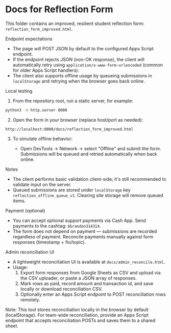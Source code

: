 # Docs for Reflection Form

This folder contains an improved, resilient student reflection form: `reflection_form_improved.html`.

Endpoint expectations

- The page will POST JSON by default to the configured Apps Script endpoint.
- If the endpoint rejects JSON (non-OK response), the client will automatically retry using `application/x-www-form-urlencoded` (common for older Apps Script handlers).
- The client also supports offline usage by queueing submissions in `localStorage` and retrying when the browser goes back online.

Local testing

1. From the repository root, run a static server, for example:

```bash
python3 -m http.server 8000
```

2. Open the form in your browser (replace host/port as needed):

```text
http://localhost:8000/docs/reflection_form_improved.html
```

3. To simulate offline behavior:

   - Open DevTools → Network → select "Offline" and submit the form. Submissions will be queued and retried automatically when back online.

Notes

- The client performs basic validation client-side; it's still recommended to validate input on the server.
- Queued submissions are stored under `localStorage` key `reflection_offline_queue_v1`. Clearing site storage will remove queued items.

Payment (optional)

- You can accept optional support payments via Cash App. Send payments to the cashtag: `$brandon314314`.
- The form does not depend on payment — submissions are recorded regardless of payment. Reconcile payments manually against form responses (timestamp + fio/topic).

Admin reconciliation UI

- A lightweight reconciliation UI is available at `docs/admin_reconcile.html`.
- Usage:
   1. Export form responses from Google Sheets as CSV and upload via the CSV uploader, or paste a JSON array of responses.
   2. Mark rows as paid, record amount and transaction id, and save locally or download reconciliation CSV.
   3. Optionally enter an Apps Script endpoint to POST reconciliation rows remotely.

Note: This tool stores reconciliation locally in the browser by default (localStorage). For team-wide reconciliation, provide an Apps Script endpoint that accepts reconciliation POSTs and saves them to a shared sheet.
